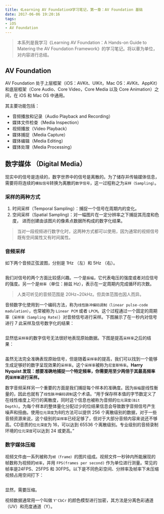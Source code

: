 ```yaml
---
title: 《Learning AV Foundation》学习笔记，第一章：AV Foundation 基础
date: 2017-06-06 19:20:16
tags:
- iOS
- AV Foundation
---
```


> 本系列是我学习《Learning AV Foundation：A Hands-on Guide to Matering the AV Foundation Framework》的学习笔记。将以章为单位，对内容进行总结。

## AV Foundation

AV Foundation 处于上层框架（iOS：AVKit、UIKit，Mac OS：AVKit、AppKit）和底层框架（Core Audio、Core Video，Core Media 以及 Core Animation）之间，在 iOS 和 Mac OS 中通用。

其主要功能包括：

- 音频播放和记录（Audio Playback and Recording）
- 媒体文件检查（Media Inspection）
- 视频播放（Video Playback）
- 媒体捕捉（Media Capture）
- 媒体编辑（Media Editing）
- 媒体处理（Media Processing）


## 数字媒体 （Digital Media）

现实中的信号是连续的，数字世界中的信号是离散的。为了储存并传输媒体信息，需要将将连续的`模拟信号`转换为离散的`数字信号`，这一过程称之为`采样（Sampling）`。

### 采样的两种方式

1. 时间采样（Temporal Sampling）：捕捉一个信号在周期内的变化。
2. 空间采样（Spatial Sampling)：对一幅图片在一定分辨率之下捕捉其亮度和色度，
进而创建由该图片的像素点数据所构成的数字化结果。

> 当对一段视频进行数字化时，这两种方式都可以使用，因为通常的视频信号既有空间属性又有时间属性。

### 音频采样

如下两个音频正弦波图，分别是 1Hz （左）和 5Hz （右）。

![]()

我们对信号的两个方面比较感兴趣。一个是`振幅`，它代表电压的强度或者对应信号的强度。另一个是`频率`（单位：赫兹 Hz），表示在一定周期内完成循环的次数。

> 人类可听见的音频范围是 20Hz~20kHz。但具体范围也因人而异。

音频数字化使用到一个编码方法，称为`线性脉冲编码调制（linear pulse-code madulation）`，也常被称为 `Linear PCM` 或者 `LPCM`。这个过程通过一个固定的周期率（`采样率（Sampling Rate）`）对音频信号进行采样。下图展示了在一秒内对信号进行 7 此采样及信号数字化的结果：

![]()

显然低`采样率`的数字信号无法很好地表现原始数据。下图是提高`采样率`之后的结果：

![]()

虽然无法完全准确表现原始信号，但是随着`采样率`的提高，我们可以找到一个能够生成足够好的数字呈现效果的`采样率`。这个`采样率`被称为`尼奎斯特率`。**Harry Nyquist 发现：想要准确地捕捉一个特定频率，你需要用至少两倍于其最高频率的`采样率`进行采样。**

数字音频采样另一个重要的方面是我们捕捉每个样本的准确度。因为`振幅`是线性衡量的，因此也就有了`线性脉冲编码调制`这个术语。“用于保存样本值的字节数定义了在线性维度上可行的离散度，同时这个信息也被称为音频的`位元深度(Bit Depth)`。为每个样本的整体量化分配过少的位结果信息会导致数字音频信号产生噪声和扭曲。使用`位元深度`为8的方法可以提供 256 个离散级别的数据，对于一些音频资源来说，这个级别的`采样率`已经足够了，但对于大部分音频内容来说还不够高。CD音质的`位元深度`为 16，可以达到 65536 个离散级别。专业级别的音频录制环境的`位元深度`可以达到 24 或更高。”

### 数字媒体压缩

视频文件由一系列被称为`帧（frame）`的图片组成。视频文件一秒钟内所能展现的帧数称为视频的`帧率`，并用 `FPS(frames per second)` 作为单位进行测量。常见的帧率是24FPS、25FPS 和 30FPS。以下是不同色彩空间、分辨率及帧率下未压缩视频占用空间打下：

![]()

显然，需要压缩。

视频数据通常用一个叫做 `Y'CbCr` 的颜色模型进行加密，其方法是分离色彩通道（UV）和亮度通道（Y）。



